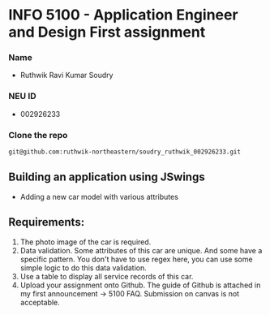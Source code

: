 # INFO 5100 - Application Engineer and Design First assignment

### Name 
- Ruthwik Ravi Kumar Soudry

### NEU ID 
- 002926233

### Clone the repo
```bash
git@github.com:ruthwik-northeastern/soudry_ruthwik_002926233.git
```

## Building an application using JSwings
- Adding a new car model with various attributes

## Requirements:

1. The photo image of the car is required.
2. Data validation. Some attributes of this car are unique. And some have a specific pattern. You don't have to use regex here, you can use some simple logic to do this data validation.
3. Use a table to display all service records of this car.
4. Upload your assignment onto Github. The guide of Github is attached in my first announcement -> 5100 FAQ. Submission on canvas is not acceptable.


